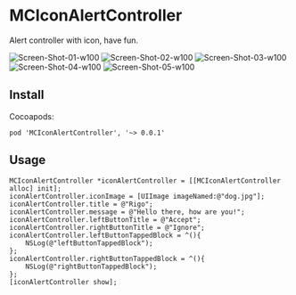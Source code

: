 # MCIconAlertController
Alert controller with icon, have fun.

![Screen-Shot-01-w100](Screenshots/Screen-Shot-01.png)
![Screen-Shot-02-w100](Screenshots/Screen-Shot-02.png)
![Screen-Shot-03-w100](Screenshots/Screen-Shot-03.png)
![Screen-Shot-04-w100](Screenshots/Screen-Shot-04.png)
![Screen-Shot-05-w100](Screenshots/Screen-Shot-05.png)

## Install
Cocoapods:
```
pod 'MCIconAlertController', '~> 0.0.1'
```

## Usage

```objc
MCIconAlertController *iconAlertController = [[MCIconAlertController alloc] init];
iconAlertController.iconImage = [UIImage imageNamed:@"dog.jpg"];
iconAlertController.title = @"Rigo";
iconAlertController.message = @"Hello there, how are you!";
iconAlertController.leftButtonTitle = @"Accept";
iconAlertController.rightButtonTitle = @"Ignore";
iconAlertController.leftButtonTappedBlock = ^(){
    NSLog(@"leftButtonTappedBlock");
};
iconAlertController.rightButtonTappedBlock = ^(){
    NSLog(@"rightButtonTappedBlock");
};
[iconAlertController show];
```


